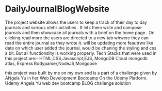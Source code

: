 # DailyJournalBlogWebsite
The project  website allows the users to keep a track of their day to day journals and various otehr activities . It lets them write and compose journals and then showcase all journals with a brief on the home page . On clicking read more the users are directed to a new tab whwere they can read the entire journal as they wrote it. 
will be updating more feautrws like date on which user added the journal, would be chaning the styling and css a bit. But all functionslity is working properly.
Tech Stacks that were used in this project are:- HTML,CSS,Javascript,EJS, MongoDB Cloud mongodb atlas, Express Bodyparser,NodeJS,Mongoose


this project was built by me on  my own and is a part of a challenge given by ANgela Yu in her Web Development Bootcamp On the Udemy Platform. 
Udemy Angela Yu web dev bootcamp BLOG challenge solution

